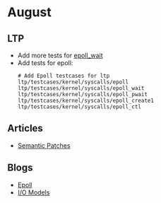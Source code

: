 # August

## LTP

- Add more tests for [epoll_wait](https://github.com/linux-test-project/ltp/issues/792)
- Add tests for epoll:
  ```shell
  # Add Epoll testcases for ltp
  ltp/testcases/kernel/syscalls/epoll
  ltp/testcases/kernel/syscalls/epoll_wait
  ltp/testcases/kernel/syscalls/epoll_pwait
  ltp/testcases/kernel/syscalls/epoll_create1
  ltp/testcases/kernel/syscalls/epoll_ctl
  ```

## Articles

- [Semantic Patches](https://github.com/ZiyaoXie/ZiyaoXie/issues/3)

## Blogs

- [Epoll](https://github.com/ZiyaoXie/ZiyaoXie/issues/5)
- [I/O Models](https://github.com/ZiyaoXie/ZiyaoXie/issues/7)
